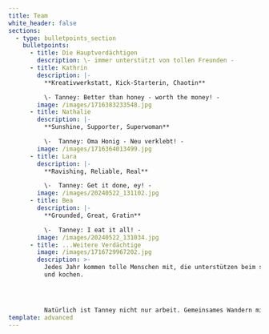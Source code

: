 ```yaml
---
title: Team
white_header: false
sections:
  - type: bulletpoints_section
    bulletpoints:
      - title: Die Hauptverdächtigen
        description: \- immer unterstützt von tollen Freunden -
      - title: Kathrin
        description: |-
          **Kreativwerkstatt, Kick-Starterin, Chaotin**

          \- Tanney: Better than honey - worth the money! -
        image: /images/1716383233548.jpg
      - title: Nathalie
        description: |-
          **Sunshine, Supporter, Superwoman**

          \-  Tanney: Oma Honig - Neu verklebt! -
        image: /images/1716364013499.jpg
      - title: Lara
        description: |-
          **Ravishing, Reliable, Real**

          \-  Tanney: Get it done, ey! -
        image: /images/20240522_131102.jpg
      - title: Bea
        description: |-
          **Grounded, Great, Gratin**

          \-  Tanney: I eat it all! -
        image: /images/20240522_131034.jpg
      - title: ...Weitere Verdächtige
        image: /images/1716729967202.jpg
        description: >-
          Jedes Jahr kommen tolle Menschen mit, die unterstützen beim sammeln
          und kochen.




          Natürlich ist Tanney nicht nur arbeit. Gemeinsames Wandern mit Infos zu Kräutern und Genussproben im Wald, ein Flammkuchenfest auf dem Hof und der Besuch im Barfusspark sind auch auf dem Programm.
template: advanced
---
```

